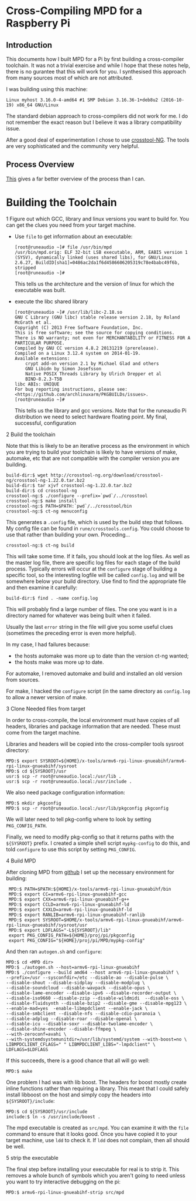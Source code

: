 # Cross-Compiling MPD for a Raspberry Pi

## Introduction

This documents how I built MPD for a Pi by first building a
cross-compiler toolchain.  It was not a trivial exercise and while I
hope that these notes help, there is no gurantee that this will work for
you.  I synthesised this approach from many sources most of which are
not attributed.

I was building using this machine:

`Linux myhost 3.16.0-4-amd64 #1 SMP Debian 3.16.36-1+deb8u2 (2016-10-19) x86_64 GNU/Linux`

The standard debian approach to cross-compilers did not work for me.  I
do not remember the exact reason but I believe it was a library
compatibility issue.

After a good deal of experimentation I chose to
use [crosstool-NG](http://crosstool-ng.org/).  The tools are very
sophisticated and the community very helpful.

## Process Overview

[This]( https://blog.kitware.com/cross-compiling-for-raspberry-pi/)
gives a far better overview of the process than I can.

# Building the Toolchain

1 Figure out which GCC, library and linux versions you want to build
  for.  You can get the clues you need from your target machine.

  - Use `file` to get information about an executable:

    ```
    [root@runeaudio ~]# file /usr/bin/mpd
    /usr/bin/mpd.orig: ELF 32-bit LSB executable, ARM, EABI5 version 1 (SYSV), dynamically linked (uses shared libs), for GNU/Linux 2.6.27, BuildID[sha1]=0486ac2da1f6d4586606205319c78e4babc49f6b, stripped
    [root@runeaudio ~]#
    ```

    This tells us the architecture and the version of linux for which
    the executable was built.

  - execute the libc shared library

    ```
    [root@runeaudio ~]# /usr/lib/libc-2.18.so
    GNU C Library (GNU libc) stable release version 2.18, by Roland McGrath et al.
    Copyright (C) 2013 Free Software Foundation, Inc.
    This is free software; see the source for copying conditions.
    There is NO warranty; not even for MERCHANTABILITY or FITNESS FOR A
    PARTICULAR PURPOSE.
    Compiled by GNU CC version 4.8.2 20131219 (prerelease).
    Compiled on a Linux 3.12.4 system on 2014-01-19.
    Available extensions:
    	crypt add-on version 2.1 by Michael Glad and others
    	GNU Libidn by Simon Josefsson
    	Native POSIX Threads Library by Ulrich Drepper et al
    	BIND-8.2.3-T5B
    libc ABIs: UNIQUE
    For bug reporting instructions, please see:
    <https://github.com/archlinuxarm/PKGBUILDs/issues>.
    [root@runeaudio ~]# 

    ```
    
    This tells us the library and gcc versions.  Note that for the
    runeaudio Pi distribution we need to select hardware floating
    point.  My final, successful, configuration 
    
2 Build the toolchain

  Note that this is likely to be an iterative process as the environment
  in which you are trying to build your toolchain is likely to have
  versions of make, automake, etc that are not compatible with the
  compiler version you are building.

  ```
  build-dir:$ wget http://crosstool-ng.org/download/crosstool-ng/crosstool-ng-1.22.0.tar.bz2
  build-dir:$ tar xjvf crosstool-ng-1.22.0.tar.bz2 
  build-dir:$ cd crosstool-ng
  crosstool-ng:$ ./configure --prefix=`pwd`/../crosstool
  crosstool-ng:$ make install
  crosstool-ng:$ PATH=$PATH:`pwd`/../crosstool/bin
  crosstool-ng:$ ct-ng menuconfig
  
  ```

  This generates a `.config` file, which is used by the build step that
  follows.  My config file can be found in `rune/crosstools.config`.  You
  could choose to use that rather than building your own.  Proceding...

  `crosstool-ng:$ ct-ng build`

  This will take some time.  If it fails, you should look at the log
  files.  As well as the master log file, there are specific log files
  for each stage of the build process.  Typically errors will occur at
  the `configure` stage of building a specific tool, so the interesting
  logfile will be called `config.log` and will be somewhere below your
  build directory.  Use find to find the appropriate file and then
  examine it carefully:

  `build-dir:$ find . -name config.log`

  This will probably find a large number of files.  The one you want is
  in a directory named for whatever was being built when it failed.

  Usually the last `error` string in the file will give you some useful
  clues (sometimes the preceding error is even more helpful).

  In my case, I had failures because:

  - the hosts automake was more up to date than the version ct-ng wanted;
  - the hosts make was more up to date.

  For automake, I removed automake and build and installed an old
  version from sources.

  For make, I hacked the `configure` script (in the same directory as
  `config.log` to allow a newer version of make.

3 Clone Needed files from target

  In order to cross-compile, the local environment must have copies of
  all headers, libraries and package information that are needed.  These
  must come from the target machine.

  Libraries and headers will be copied into the cross-compiler tools
  sysroot directory:

  ```
  MPD:$ export SYSROOT=${HOME}/x-tools/armv6-rpi-linux-gnueabihf/armv6-rpi-linux-gnueabihf/sysroot
  MPD:$ cd ${SYSROOT}/usr
  usr:$ scp -r root@runeaudio.local:/usr/lib .
  usr:$ scp -r root@runeaudio.local:/usr/include .
  ```

  We also need package configuration information:

  ```
  MPD:$ mkdir pkgconfig
  MPD:$ scp -r root@runeaudio.local:/usr/lib/pkgconfig pkgconfig
  ```

  We will later need to tell pkg-config where to look by setting
  `PKG_CONFIG_PATH`.

  Finally, we need to modify pkg-config so that it returns paths with
  the `${SYSROOT}` prefix.  I created a simple shell script
  `mypkg-config` to do this, and told `configure` to use this script by
  setting `PKG_CONFIG`.

4 Build MPD

  After cloning MPD from [github](http://github.org) I set up the
  necessary environment for building:

  ```
   MPD:$ PATH=$PATH:${HOME}/x-tools/armv6-rpi-linux-gnueabihf/bin
   MPD:$ export CC=armv6-rpi-linux-gnueabihf-gcc
   MPD:$ export CXX=armv6-rpi-linux-gnueabihf-g++
   MPD:$ export CCLD=armv6-rpi-linux-gnueabihf-ld
   MPD:$ export CXXLD=armv6-rpi-linux-gnueabihf-ld
   MPD:$ export RANLIB=armv6-rpi-linux-gnueabihf-ranlib
   MPD:$ export SYSROOT=$HOME/x-tools/armv6-rpi-linux-gnueabihf/armv6-rpi-linux-gnueabihf/sysroot/usr
   MPD:$ export LDFLAGS="-L${SYSROOT}/lib"
   export PKG_CONFIG_PATH=${HOME}/proj/pi/pkgconfig
   export PKG_CONFIG="${HOME}/proj/pi/MPD/mypkg-config"

   ```

   And then ran `autogen.sh` and `configure`:

   ```
   MPD:$ cd <MPD dir>
   MPD:$ ./autogen.sh --host=armv6-rpi-linux-gnueabihf
   MPD:$ ./configure --build amd64 --host armv6-rpi-linux-gnueabihf \
   --prefix=/usr --sysconfdir=/etc --disable-ao --disable-pulse \
   --disable-shout --disable-sidplay --disable-modplug \
   --disable-soundcloud --disable-wavpack --disable-opus \
   --disable-lame-encoder --disable-ipv6 --disable-recorder-output \
   --disable-iso9660 --disable-zzip --disable-wildmidi  --disable-oss \
   --disable-fluidsynth --disable-bzip2 --disable-gme --disable-mpg123 \
   --enable-mad=yes  -enable-libmpdclient --enable-jack \
   --disable-smbclient --disable-nfs --disable-cdio-paranoia \
   --disable-adplug --disable-roar --disable-openal \
   --disable-icu --disable-soxr --disable-twolame-encoder \
   --disable-shine-encoder --disable-ffmpeg \
   --with-zeroconf=avahi \
   --with-systemdsystemunitdir=/usr/lib/systemd/system --with-boost=no \
   LIBMPDCLIENT_CFLAGS=" " LIBMPDCLIENT_LIBS="-lmpdclient" \
   LDFLAGS=$LDFLAGS
   ```

   If this succeeds, there is a good chance that all will go well:

   `MPD:$ make`

   One problem I had was with lib boost.  The headers for boost mostly
   create inline functions rather than requiring a library.  This meant
   that I could safely install libboost on the host and simply copy the
   headers into `${SYSROOT}/include`:

   ```
   MPD:$ cd ${SYSROOT}/usr/include
   include:$ ln -s /usr/include/boost .
   ```

   The mpd executable is created as `src/mpd`.  You can examine it with
   the `file` command to ensure that it looks good.  Once you have
   copied it to your target machine, use `ldd` to check it.  If `ldd`
   does not complain, then all should be well.

5 strip the executable

  The final step before installing your executable for real is to strip
  it.  This removes a whole bunch of symbols which you aren't going to
  need unless you want to try interactive debugging on the pi:

  `MPD:$ armv6-rpi-linux-gnueabihf-strip src/mpd`

